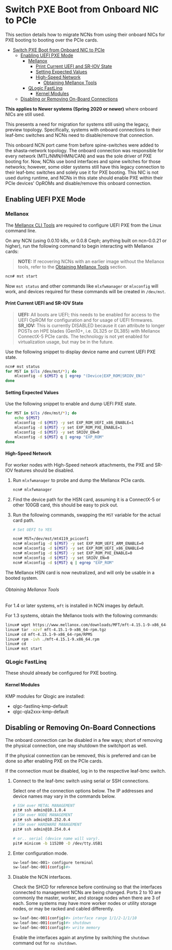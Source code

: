 # Switch PXE Boot from Onboard NIC to PCIe

This section details how to migrate NCNs from using their onboard NICs for PXE booting to booting
over the PCIe cards.

- [Switch PXE Boot from Onboard NIC to PCIe](#switch-pxe-boot-from-onboard-nic-to-pcie)
  - [Enabling UEFI PXE Mode](#enabling-uefi-pxe-mode)
    - [Mellanox](#mellanox)
      - [Print Current UEFI and SR-IOV State](#print-current-uefi-and-sr-iov-state)
      - [Setting Expected Values](#setting-expected-values)
      - [High-Speed Network](#high-speed-network)
          - [Obtaining Mellanox Tools](#obtaining-mellanox-tools)
    - [QLogic FastLinq](#qlogic-fastlinq)
      - [Kernel Modules](#kernel-modules)
  - [Disabling or Removing On-Board Connections](#disabling-or-removing-on-board-connections)


**This applies to Newer systems (Spring 2020 or newer)** where onboard NICs are still used.

This presents a need for migration for systems still using the legacy, preview topology. Specifically,
systems with onboard connections to their leaf-bmc switches and NCNs need to disable/remove that connection.

This onboard NCN port came from before spine-switches were added to the shasta-network topology. The onboard connection
was responsible for every network (MTL/NMN/HMN/CAN) and was the sole driver of PXE booting for. Now, NCNs use bond interfaces and spine switches for those networks;
however, some older systems still have this legacy connection to their leaf-bmc switches and solely use it for PXE booting.
This NIC is not used during runtime, and NCNs in this state should enable PXE within their PCIe devices' OpROMs and disable/remove this onboard connection.

<a name="enabling-uefi-pxe-mode"></a>
## Enabling UEFI PXE Mode

<a name="mellanox"></a>
### Mellanox

The [Mellanox CLI Tools][1] are required to configure UEFI PXE from the Linux command line.

On any NCN (using 0.0.10 k8s, or 0.0.8 Ceph; anything built on ncn-0.0.21 or higher), run the following command to begin interacting with Mellanox cards:

> **NOTE:** If recovering NCNs with an earlier image without the Mellanox tools, refer to the [Obtaining Mellanox Tools](#obtaining-mellanox-tools) section.

```bash
ncn# mst start
```

Now `mst status` and other commands like `mlxfwmanager` or `mlxconfig` will work, and devices required for these commands will be created in `/dev/mst`.

<a name="print-current-uefi-and-sr-iov-state"></a>
#### Print Current UEFI and SR-IOV State

> **UEFI:** All boots are UEFI; this needs to be enabled for access to the UEFI OpROM for configuration and for usage of UEFI firmwares.
> **SR_IOV:** This is currently DISABLED because it can attribute to longer POSTs on HPE blades (Gen10+, i.e. DL325 or DL385) with Mellanox ConnectX-5 PCIe cards. The technology is not yet enabled for virtualization usage, but may be in the future.

Use the following snippet to display device name and current UEFI PXE state.

```bash
ncn# mst status
for MST in $(ls /dev/mst/*); do
    mlxconfig -d ${MST} q | egrep "(Device|EXP_ROM|SRIOV_EN)"
done
```

<a name="setting-expected-values"></a>
#### Setting Expected Values

Use the following snippet to enable and dump UEFI PXE state.

```bash
for MST in $(ls /dev/mst/*); do
    echo ${MST}
    mlxconfig -d ${MST} -y set EXP_ROM_UEFI_x86_ENABLE=1
    mlxconfig -d ${MST} -y set EXP_ROM_PXE_ENABLE=1
    mlxconfig -d ${MST} -y set SRIOV_EN=0
    mlxconfig -d ${MST} q | egrep "EXP_ROM"
done
```

<a name="high-speed-network"></a>
#### High-Speed Network

For worker nodes with High-Speed network attachments, the PXE and SR-IOV features should be
disabled.

1. Run `mlxfwmanager` to probe and dump the Mellanox PCIe cards.

    ```bash
    ncn# mlxfwmanager
    ```

2. Find the device path for the HSN card, assuming it is a ConnectX-5 or other 100GB card, this should be easy to pick out.

3. Run the following commands, swapping the `MST` variable for the actual card path.

    ```bash
    # Set UEFI to YES

    ncn# MST=/dev/mst/mt4119_pciconf1
    ncn# mlxconfig -d ${MST} -y set EXP_ROM_UEFI_ARM_ENABLE=0
    ncn# mlxconfig -d ${MST} -y set EXP_ROM_UEFI_x86_ENABLE=0
    ncn# mlxconfig -d ${MST} -y set EXP_ROM_PXE_ENABLE=0
    ncn# mlxconfig -d ${MST} -y set SRIOV_EN=0
    ncn# mlxconfig -d ${MST} q | egrep "EXP_ROM"
    ```

The Mellanox HSN card is now neutralized, and will only be usable in a booted system.

<a name="obtaining-mellanox-tools"></a>
###### Obtaining Mellanox Tools

For 1.4 or later systems, `mft` is installed in NCN images by default.

For 1.3 systems, obtain the Mellanox tools with the following commands:

```bash
linux# wget https://www.mellanox.com/downloads/MFT/mft-4.15.1-9-x86_64-rpm.tgz
linux# tar -xzvf mft-4.15.1-9-x86_64-rpm.tgz
linux# cd mft-4.15.1-9-x86_64-rpm/RPMS
linux# rpm -ivh ./mft-4.15.1-9.x86_64.rpm
linux# cd
linux# mst start
```

<a name="qlogic-fastlinq"></a>
### QLogic FastLinq

These should already be configured for PXE booting.

<a name="kernel-modules"></a>
#### Kernel Modules

KMP modules for Qlogic are installed:

- qlgc-fastlinq-kmp-default
- qlgc-qla2xxx-kmp-default


<a name="disabling-or-removing-on-board-connections"></a>
## Disabling or Removing On-Board Connections

The onboard connection can be disabled in a few ways; short of removing the physical connection, one
may shutdown the switchport as well.

If the physical connection can be removed, this is preferred and can be done so after enabling PXE on
the PCIe cards.

If the connection must be disabled, log in to the respective leaf-bmc switch.

1. Connect to the leaf-bmc switch using serial or SSH connections.

   Select one of the connection options below. The IP addresses and device names may vary in the commands below.

   ```bash
   # SSH over METAL MANAGEMENT
   pit# ssh admin@10.1.0.4
   # SSH over NODE MANAGEMENT
   pit# ssh admin@10.252.0.4
   # SSH over HARDWARE MANAGEMENT
   pit# ssh admin@10.254.0.4

   # or.. serial (device name will vary).
   pit# minicom -b 115200 -D /dev/tty.USB1
   ```

2. Enter configuration mode.

   ```sh
   sw-leaf-bmc-001> configure terminal
   sw-leaf-bmc-001(config)#>
   ```

3. Disable the NCN interfaces.

   Check the SHCD for reference before continuing so that the interfaces connected to management NCNs are being changed. Ports 2 to 10 are commonly the master, worker, and storage nodes when there are 3 of each. Some systems may have more worker nodes or utility storage nodes, or may be racked and cabled differently.

   ```bash
   sw-leaf-bmc-001(config)#> interface range 1/1/2-1/1/10
   sw-leaf-bmc-001(config)#> shutdown
   sw-leaf-bmc-001(config)#> write memory
   ```

   Enable the interfaces again at anytime by switching the `shutdown` command out for `no shutdown`.


[1]: http://www.mellanox.com/page/management_tools

